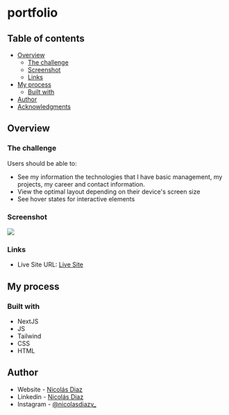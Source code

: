 # portfolio

## Table of contents

- [Overview](#overview)
  - [The challenge](#the-challenge)
  - [Screenshot](#screenshot)
  - [Links](#links)
- [My process](#my-process)
  - [Built with](#built-with)
- [Author](#author)
- [Acknowledgments](#acknowledgments)

## Overview

### The challenge

Users should be able to:

- See my information the technologies that I have basic management, my projects, my career and contact information.
- View the optimal layout depending on their device's screen size
- See hover states for interactive elements

### Screenshot

![](./media/images/preview/home.png)

### Links

- Live Site URL: [Live Site](https://nicolas-diaz.vercel.app)

## My process

### Built with

- NextJS
- JS
- Tailwind
- CSS
- HTML

## Author

- Website - [Nicolás Diaz](https://nicolas-diaz.vercel.app)
- Linkedin - [Nicolás Diaz](www.linkedin.com/in/nicolas-diaz-vargas)
- Instagram - [@nicolasdiazv_](https://www.instagram.com/nicolasdiazv_/?theme=dark)